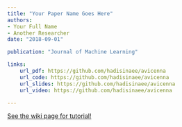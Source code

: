 ```yaml
---
title: "Your Paper Name Goes Here"
authors:
- Your Full Name
- Another Researcher
date: "2018-09-01"

publication: "Journal of Machine Learning"

links:
    url_pdf: https://github.com/hadisinaee/avicenna
    url_code: https://github.com/hadisinaee/avicenna
    url_slides: https://github.com/hadisinaee/avicenna
    url_video: https://github.com/hadisinaee/avicenna

---
```



[See the wiki page for tutorial!](https://github.com/hadisinaee/avicenna/wiki)